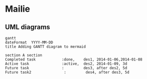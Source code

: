 # Mailie


## UML diagrams

```mermaid
gantt
dateFormat  YYYY-MM-DD
title Adding GANTT diagram to mermaid

section A section
Completed task            :done,    des1, 2014-01-06,2014-01-08
Active task               :active,  des2, 2014-01-09, 3d
Future task               :         des3, after des2, 5d
Future task2               :         des4, after des3, 5d

```
<!--stackedit_data:
eyJoaXN0b3J5IjpbLTY1OTQ4NzcwNSwtODgwODk0OTY5LC0yMD
k1NTU0ODQ0XX0=
-->